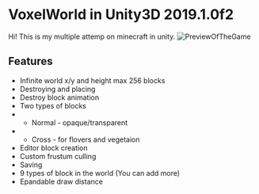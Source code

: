# VoxelWorld in Unity3D 2019.1.0f2

Hi! This is my multiple attemp on minecraft in unity.
![PreviewOfTheGame](https://image.prntscr.com/image/TVFZHmcTRpOr2xyQTk0F3A.png)

## Features

 - Infinite world x/y and height max 256 blocks
 - Destroying and placing
 - Destroy block animation
 - Two types of blocks
 - - Normal - opaque/transparent
 - - Cross - for flovers and vegetaion
 - Editor block creation
 - Custom frustum culling
 - Saving
 - 9 types of block in the world (You can add more)
 - Epandable draw distance
